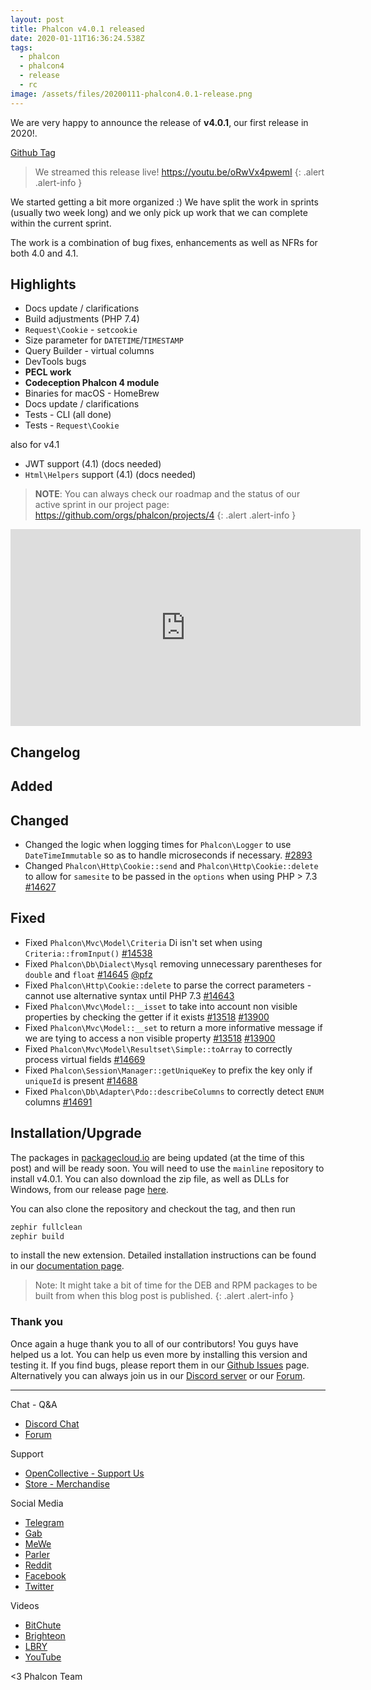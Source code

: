 ```yaml
---
layout: post
title: Phalcon v4.0.1 released
date: 2020-01-11T16:36:24.538Z
tags:
  - phalcon
  - phalcon4
  - release
  - rc
image: /assets/files/20200111-phalcon4.0.1-release.png
---
```

We are very happy to announce the release of **v4.0.1**, our first release in 2020!. 

<!--more-->

[Github Tag](https://github.com/phalcon/cphalcon/releases/tag/v4.0.1)

> We streamed this release live! <https://youtu.be/oRwVx4pwemI> 
{: .alert .alert-info }

We started getting a bit more organized :) We have split the work in sprints (usually two week long) and we only pick up work that we can complete within the current sprint. 

The work is a combination of bug fixes, enhancements as well as NFRs for both 4.0 and 4.1.

## Highlights

* Docs update / clarifications
* Build adjustments (PHP 7.4)
* `Request\Cookie` - `setcookie`
* Size parameter for `DATETIME`/`TIMESTAMP`
* Query Builder - virtual columns
* DevTools bugs
* **PECL work**
* **Codeception Phalcon 4 module**
* Binaries for macOS - HomeBrew
* Docs update / clarifications
* Tests - CLI (all done)
* Tests - `Request\Cookie`

also for v4.1

* JWT support (4.1)  (docs needed)
* `Html\Helpers` support (4.1)  (docs needed)

> **NOTE**: You can always check our roadmap and the status of our active sprint in our project page: <https://github.com/orgs/phalcon/projects/4> 
{: .alert .alert-info }


<iframe src='https://www.brighteon.com/embed/80efede3-54d4-47d8-9332-3494d56d2001' width='560' height='315' frameborder='0' allowfullscreen></iframe>

## Changelog

## Added

## Changed

* Changed the logic when logging times for `Phalcon\Logger` to use `DateTimeImmutable` so as to handle microseconds if necessary. [\#2893](https://github.com/phalcon/cphalcon/issues/2893)
* Changed `Phalcon\Http\Cookie::send` and `Phalcon\Http\Cookie::delete` to allow for `samesite` to be passed in the `options` when using PHP > 7.3 [\#14627](https://github.com/phalcon/cphalcon/issues/14627)

## Fixed

* Fixed `Phalcon\Mvc\Model\Criteria` Di isn't set when using `Criteria::fromInput()` [\#14538](https://github.com/phalcon/cphalcon/issues/14639)
* Fixed `Phalcon\Db\Dialect\Mysql` removing unnecessary parentheses for `double` and `float` [\#14645](https://github.com/phalcon/cphalcon/pull/14645) [@pfz](https://github.com/pfz)
* Fixed `Phalcon\Http\Cookie::delete` to parse the correct parameters - cannot use alternative syntax until PHP 7.3 [\#14643](https://github.com/phalcon/cphalcon/issues/14643)
* Fixed `Phalcon\Mvc\Model::__isset` to take into account non visible properties by checking the getter if it exists [\#13518](https://github.com/phalcon/cphalcon/issues/13518) [\#13900](https://github.com/phalcon/cphalcon/issues/13900)
* Fixed `Phalcon\Mvc\Model::__set` to return a more informative message if we are tying to access a non visible property [\#13518](https://github.com/phalcon/cphalcon/issues/13518) [\#13900](https://github.com/phalcon/cphalcon/issues/13900)
* Fixed `Phalcon\Mvc\Model\Resultset\Simple::toArray` to correctly process virtual fields [\#14669](https://github.com/phalcon/cphalcon/issues/14669)
* Fixed `Phalcon\Session\Manager::getUniqueKey` to prefix the key only if `uniqueId` is present [\#14688](https://github.com/phalcon/cphalcon/issues/14688)
* Fixed `Phalcon\Db\Adapter\Pdo::describeColumns` to correctly detect `ENUM` columns [\#14691](https://github.com/phalcon/cphalcon/issues/14691)

## Installation/Upgrade

The packages in [packagecloud.io](https://packagecloud.io/phalcon) are being updated (at the time of this post) and will be ready soon. You will need to use the `mainline` repository to install v4.0.1. You can also download the zip file, as well as DLLs for Windows, from our release page [here](https://github.com/phalcon/cphalcon/releases/tag/v4.0.1).

You can also clone the repository and checkout the tag, and then run

```bash
zephir fullclean
zephir build
```

to install the new extension. Detailed installation instructions can be found in our [documentation page](https://docs.phalcon.io/4.0/en/installation).

> Note: It might take a bit of time for the DEB and RPM packages to be built from when this blog post is published. {: .alert .alert-info }

### Thank you

Once again a huge thank you to all of our contributors! You guys have helped us a lot. You can help us even more by installing this version and testing it. If you find bugs, please report them in our [Github Issues](https://github.com/phalcon/cphalcon/issues) page. Alternatively you can always join us in our [Discord server](https://phalcon.io/discord) or our [Forum](https://phalcon.io/forum).

<hr>

Chat - Q&A

* [Discord Chat](https://phalcon.io/discord)
* [Forum](https://phalcon.link/forum)

Support

* [OpenCollective - Support Us](https://phalcon.io/fund)
* [Store - Merchandise](https://phalcon.io/store)

Social Media

* [Telegram](https://phalcon.io/telegram)
* [Gab](https://phalcon.io/gab)
* [MeWe](https://phalcon.io/mewe)
* [Parler](https://phalcon.io/parler)
* [Reddit](https://phalcon.io/reddit)
* [Facebook](https://phalcon.io/fb)
* [Twitter](https://phalcon.io/t)

Videos

* [BitChute](https://phalcon.io/bitchute)
* [Brighteon](https://brighteon.com/bitchute)
* [LBRY](https://phalcon.io/lbry)
* [YouTube](https://phalcon.io/youtube)

<3 Phalcon Team
